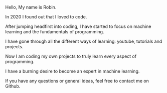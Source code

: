 Hello, 
My name is Robin.

In 2020 I found out that I loved to code. 

After jumping headfirst into coding, I have started to focus on machine learning and the fundamentals of programming.

I have gone through all the different ways of learning: youtube, tutorials and projects. 

Now I am coding my own projects to truly learn every aspect of programming.

I have a burning desire to become an expert in machine learning.


If you have any questions or general ideas, feel free to contact me on Github.

<!---
Robinborg/Robinborg is a ✨ special ✨ repository because its `README.md` (this file) appears on your GitHub profile.
You can click the Preview link to take a look at your changes.
--->
